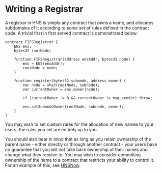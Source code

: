 # Writing a Registrar

A registrar in HNS is simply any contract that owns a name, and allocates subdomains of it according to some set of rules defined in the contract code. A trivial first in first served contract is demonstrated below:

```text
contract FIFSRegistrar {
    ENS ens;
    bytes32 rootNode;

    function FIFSRegistrar(address ensAddr, bytes32 node) {
        ens = ENS(ensAddr);
        rootNode = node;
    }

    function register(bytes32 subnode, address owner) {
        var node = sha3(rootNode, subnode);
        var currentOwner = ens.owner(node);

        if (currentOwner != 0 && currentOwner != msg.sender) throw;

        ens.setSubnodeOwner(rootNode, subnode, owner);
    }
}
```

You may wish to set custom rules for the allocation of new names to your users; the rules you set are entirely up to you.

You should also bear in mind that as long as you retain ownership of the parent name - either directly or through another contract - your users have no guarantee that you will not take back ownership of their names and change what they resolve to. You may wish to consider committing ownership of the name to a contract that restricts your ability to control it. For an example of this, see [HNSNow](https://github.com/ensdomains/subdomain-registrar).  


